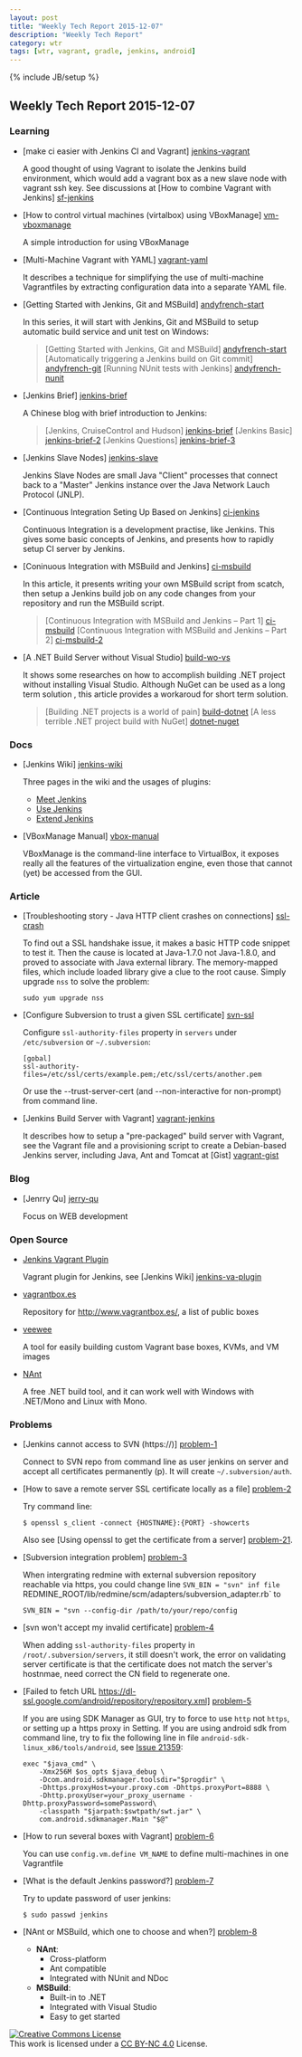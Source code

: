 ```yaml
---
layout: post
title: "Weekly Tech Report 2015-12-07"
description: "Weekly Tech Report"
category: wtr
tags: [wtr, vagrant, gradle, jenkins, android]
---
```

{% include JB/setup %}

## Weekly Tech Report 2015-12-07

### Learning

+   [make ci easier with Jenkins CI and Vagrant] [jenkins-vagrant]

    A good thought of using Vagrant to isolate the Jenkins build environment, 
    which would add a vagrant box as a new slave node with vagrant ssh key. See
    discussions at [How to combine Vagrant with Jenkins] [sf-jenkins]

[jenkins-vagrant]: http://www.larrycaiyu.com/blog/2011/10/21/make-ci-easier-with-jenkins-ci-and-vagrant/
[sf-jenkins]: http://stackoverflow.com/questions/6941547/how-to-combine-vagrant-with-jenkins-for-the-perfect-continuous-integration-envir

+   [How to control virtual machines (virtalbox) using VBoxManage] [vm-vboxmanage]

    A simple introduction for using VBoxManage

[vm-vboxmanage]: http://www.ubuntugeek.com/how-to-control-virtual-machines-virtualbox-using-vboxmanage.html

+   [Multi-Machine Vagrant with YAML] [vagrant-yaml]

    It describes a technique for simplifying the use of multi-machine Vagrantfiles
    by extracting configuration data into a separate YAML file.

[vagrant-yaml]: http://blog.scottlowe.org/2014/10/22/multi-machine-vagrant-with-yaml/

+   [Getting Started with Jenkins, Git and MSBuild] [andyfrench-start]

    In this series, it will start with Jenkins, Git and MSBuild to setup
    automatic build service and unit test on Windows:

    > [Getting Started with Jenkins, Git and MSBuild] [andyfrench-start]
    > [Automatically triggering a Jenkins build on Git commit] [andyfrench-git]
    > [Running NUnit tests with Jenkins] [andyfrench-nunit]

[andyfrench-start]: http://www.andyfrench.info/2015/03/getting-started-with-jenkins-git-and.html
[andyfrench-git]: http://www.andyfrench.info/2015/03/automatically-triggering-jenkins-build.html
[andyfrench-nunit]: http://www.andyfrench.info/2015/03/running-nunit-tests-with-jenkins.html

+   [Jenkins Brief] [jenkins-brief]

    A Chinese blog with brief introduction to Jenkins:

    > [Jenkins, CruiseControl and Hudson] [jenkins-brief]
    > [Jenkins Basic] [jenkins-brief-2]
    > [Jenkins Questions] [jenkins-brief-3]

[jenkins-brief]: http://blog.csdn.net/OnlyQi/article/details/7340149
[jenkins-brief-2]: http://blog.csdn.net/onlyqi/article/details/7076915
[jenkins-brief-3]: http://blog.csdn.net/OnlyQi/article/details/7340223

+   [Jenkins Slave Nodes] [jenkins-slave]

    Jenkins Slave Nodes are small Java "Client" processes that connect back to
    a "Master" Jenkins instance over the Java Network Lauch Protocol (JNLP).

[jenkins-slave]: http://www.donaldsimpson.co.uk/2011/10/06/jenkins-slave-nodes/

+   [Continuous Integration Seting Up Based on Jenkins] [ci-jenkins]

    Continuous Integration is a development practise, like Jenkins. This gives
    some basic concepts of Jenkins, and presents how to rapidly setup CI server
    by Jenkins.

[ci-jenkins]: http://www.ibm.com/developerworks/cn/java/j-lo-jenkins/index.html

+   [Coninuous Integration with MSBuild and Jenkins] [ci-msbuild]

    In this article, it presents writing your own MSBuild script from scatch,
    then setup a Jenkins build job on any code changes from your repository and
    run the MSBuild script.

    > [Continuous Integration with MSBuild and Jenkins – Part 1] [ci-msbuild]
    > [Continuous Integration with MSBuild and Jenkins – Part 2] [ci-msbuild-2]

[ci-msbuild]: http://www.infoq.com/articles/MSBuild-1
[ci-msbuild-2]: http://www.infoq.com/articles/MSBuild-2

+   [A .NET Build Server without Visual Studio] [build-wo-vs]

    It shows some researches on how to accomplish building .NET project without
    installing Visual Studio. Although NuGet can be used as a long term solution
    , this article provides a workaroud for short term solution.

    > [Building .NET projects is a world of pain] [build-dotnet]
    > [A less terrible .NET project build with NuGet] [dotnet-nuget]

[build-wo-vs]: http://nickberardi.com/a-net-build-server-without-visual-studio/
[build-dotnet]: http://blog.maartenballiauw.be/post/2014/04/11/Building-NET-projects-is-a-world-of-pain-and-heres-how-we-should-solve-it.aspx
[dotnet-nuget]: http://haacked.com/archive/2014/04/15/nuget-build-dependencies/

### Docs

+   [Jenkins Wiki] [jenkins-wiki]

    Three pages in the wiki and the usages of plugins:

    + [Meet Jenkins](https://wiki.jenkins-ci.org/display/JENKINS/Meet+Jenkins)
    + [Use Jenkins](https://wiki.jenkins-ci.org/display/JENKINS/Use+Jenkins)
    + [Extend Jenkins](https://wiki.jenkins-ci.org/display/JENKINS/Extend+Jenkins)

[jenkins-wiki]: https://wiki.jenkins-ci.org/display/JENKINS/Home

+   [VBoxManage Manual] [vbox-manual]

    VBoxManage is the command-line interface to VirtualBox, it exposes really
    all the features of the virtualization engine, even those that cannot (yet)
    be accessed from the GUI.

[vbox-manual]: http://www.virtualbox.org/manual/ch08.html

### Article

+   [Troubleshooting story - Java HTTP client crashes on connections] [ssl-crash]

    To find out a SSL handshake issue, it makes a basic HTTP code snippet to
    test it. Then the cause is located at Java-1.7.0 not Java-1.8.0, and proved
    to associate with Java external library. The memory-mapped files, which 
    include loaded library give a clue to the root cause. Simply upgrade `nss`
    to solve the problem:

        sudo yum upgrade nss

[ssl-crash]: http://blog.backslasher.net/java-ssl-crash.html

+   [Configure Subversion to trust a given SSL certificate] [svn-ssl]

    Configure `ssl-authority-files` property in `servers` under `/etc/subversion`
    or `~/.subversion`:

        [gobal]
        ssl-authority-files=/etc/ssl/certs/example.pem;/etc/ssl/certs/another.pem

    Or use the --trust-server-cert (and --non-interactive for non-prompt) from 
    command line.

[svn-ssl]: http://www.microhowto.info/howto/configure_subversion_to_trust_a_given_ssl_certificate.html

+   [Jenkins Build Server with Vagrant] [vagrant-jenkins]

    It describes how to setup a "pre-packaged" build server with Vagrant, see
    the Vagrant file and a provisioning script to create a Debian-based Jenkins 
    server, including Java, Ant and Tomcat at [Gist] [vagrant-gist]

[vagrant-jenkins]: http://automation.better-than.tv/info.html
[vagrant-gist]: https://gist.github.com/aweijnitz/9628014b766e02f0a4c8

### Blog

+   [Jenrry Qu] [jerry-qu]

    Focus on WEB development

[jerry-qu]: https://imququ.com/

### Open Source

+   [Jenkins Vagrant Plugin](https://github.com/jenkinsci/vagrant-plugin)

    Vagrant plugin for Jenkins, see [Jenkins Wiki] [jenkins-va-plugin]

[jenkins-va-plugin]: https://wiki.jenkins-ci.org/display/JENKINS/Vagrant-plugin

+   [vagrantbox.es](https://github.com/garethr/vagrantboxes-heroku)

    Repository for <http://www.vagrantbox.es/>, a list of public boxes

+   [veewee](https://github.com/jedi4ever/veewee)

    A tool for easily building custom Vagrant base boxes, KVMs, and VM images

+   [NAnt](https://github.com/nant/nant)

    A free .NET build tool, and it can work well with Windows with .NET/Mono and
    Linux with Mono.

### Problems

+   [Jenkins cannot access to SVN (https://)] [problem-1]

    Connect to SVN repo from command line as user jenkins on server and accept
    all certificates permanently (p). It will create `~/.subversion/auth`.

[problem-1]: http://stackoverflow.com/questions/17464993/jenkins-cannot-acces-to-svn-https/19598786

+   [How to save a remote server SSL certificate locally as a file] [problem-2]

    Try command line:

        $ openssl s_client -connect {HOSTNAME}:{PORT} -showcerts

    Also see [Using openssl to get the certificate from a server] [problem-21].

[problem-2]: http://superuser.com/questions/97201/how-to-save-a-remote-server-ssl-certificate-locally-as-a-file
[problem-21]: http://stackoverflow.com/questions/7885785/using-openssl-to-get-the-certificate-from-a-server

+   [Subversion integration problem] [problem-3]

    When intergrating redmine with external subversion repository reachable via
    https, you could change line `SVN_BIN = "svn" inf file
    `REDMINE_ROOT/lib/redmine/scm/adapters/subversion_adapter.rb` to 

        SVN_BIN = "svn --config-dir /path/to/your/repo/config

[problem-3]: https://www.redmine.org/boards/2/topics/11896

+   [svn won't accept my invalid certificate] [problem-4]

    When adding `ssl-authority-files` property in `/root/.subversion/servers`,
    it still doesn't work, the error on validating server certificate is that
    the certificate does not match the server's hostnmae, need correct the CN
    field to regenerate one.

[problem-4]: http://serverfault.com/questions/27006/svn-wont-accept-my-invalid-certificate

+   [Failed to fetch URL https://dl-ssl.google.com/android/repository/repository.xml] [problem-5]

    If you are using SDK Manager as GUI, try to force to use `http` not `https`,
    or setting up a https proxy in Setting.
    If you are using android sdk from command line, try to fix the following
    line in file `android-sdk-linux_x86/tools/android`, see [Issue 21359]:

        exec "$java_cmd" \
            -Xmx256M $os_opts $java_debug \
            -Dcom.android.sdkmanager.toolsdir="$progdir" \
            -Dhttps.proxyHost=your.proxy.com -Dhttps.proxyPort=8888 \
            -Dhttp.proxyUser=your_proxy_username -Dhttp.proxyPassword=somePassword\
            -classpath "$jarpath:$swtpath/swt.jar" \
            com.android.sdkmanager.Main "$@"

[problem-5]: http://stackoverflow.com/questions/3808167/android-sdk-manager-gives-failed-to-fetch-url-https-dl-ssl-google-com-android
[issue 21359]: https://code.google.com/p/android/issues/detail?id=21359

+   [How to run several boxes with Vagrant] [problem-6]

    You can use `config.vm.define VM_NAME` to define multi-machines in one Vagrantfile

[problem-6]: http://stackoverflow.com/questions/23888381/how-to-run-several-boxes-with-vagrant

+   [What is the default Jenkins password?] [problem-7]

    Try to update password of user jenkins:

        $ sudo passwd jenkins

[problem-7]: http://stackoverflow.com/questions/15227305/what-is-the-default-jenkins-password

+   [NAnt or MSBuild, which one to choose and when?] [problem-8]

    + **NAnt**:
        + Cross-platform
        + Ant compatible
        + Integrated with NUnit and NDoc
    + **MSBuild**:
        + Built-in to .NET
        + Integrated with Visual Studio
        + Easy to get started

[problem-8]: http://stackoverflow.com/questions/476163/nant-or-msbuild-which-one-to-choose-and-when


[![Creative Commons License][CC png]][CC BY-NC 4.0]<br/>
This work is licensed under a [CC BY-NC 4.0][] License.

[cc png]: https://i.creativecommons.org/l/by-nc/4.0/88x31.png
[cc by-nc 4.0]: http://creativecommons.org/licenses/by-nc/4.0/

